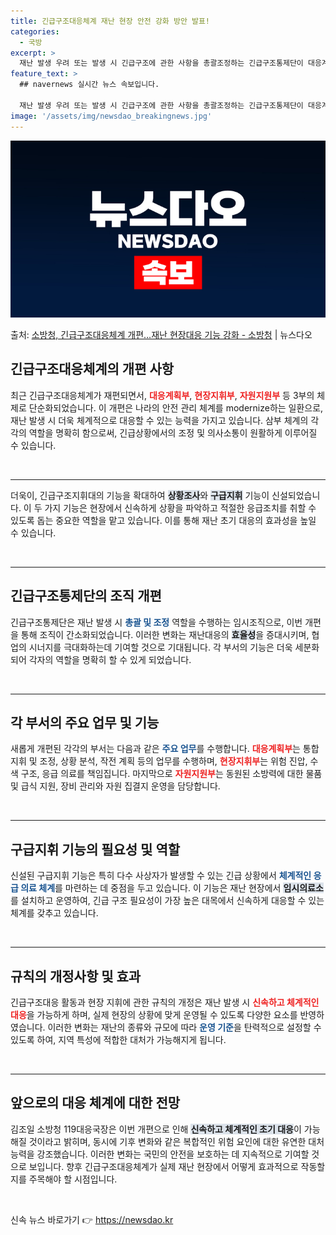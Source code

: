 ```yaml
---
title: 긴급구조대응체계 재난 현장 안전 강화 방안 발표!
categories:
  - 국방
excerpt: >
  재난 발생 우려 또는 발생 시 긴급구조에 관한 사항을 총괄조정하는 긴급구조통제단이 대응계획부현장지휘부자원지원…
feature_text: >
  ## navernews 실시간 뉴스 속보입니다.

  재난 발생 우려 또는 발생 시 긴급구조에 관한 사항을 총괄조정하는 긴급구조통제단이 대응계획부현장지휘부자원지원…
image: '/assets/img/newsdao_breakingnews.jpg'
---
```


![뉴스다오 속보](/assets/img/newsdao_breakingnews.jpg)

<p>출처: <a href="https://newsdao.kr/1660" rel="dofollow">소방청, 긴급구조대응체계 개편…재난 현장대응 기능 강화 - 소방청</a> | 뉴스다오</p>

<h2 data-ke-size="size26">긴급구조대응체계의 개편 사항</h2>
<p data-ke-size="size16">최근 긴급구조대응체계가 재편되면서, <b><span style="color: #ee2323;">대응계획부</span></b>, <b><span style="color: #ee2323;">현장지휘부</span></b>, <b><span style="color: #ee2323;">자원지원부</span></b> 등 3부의 체제로 단순화되었습니다. 이 개편은 나라의 안전 관리 체계를 modernize하는 일환으로, 재난 발생 시 더욱 체계적으로 대응할 수 있는 능력을 가지고 있습니다. 삼부 체계의 각각의 역할을 명확히 함으로써, 긴급상황에서의 조정 및 의사소통이 원활하게 이루어질 수 있습니다.</p>
<p data-ke-size="size16">&nbsp;</p>
<hr />
<p data-ke-size="size16">더욱이, 긴급구조지휘대의 기능을 확대하여 <b><span style="background-color: #21538527;">상황조사</span></b>와 <b><span style="background-color: #21538527;">구급지휘</span></b> 기능이 신설되었습니다. 이 두 가지 기능은 현장에서 신속하게 상황을 파악하고 적절한 응급조치를 취할 수 있도록 돕는 중요한 역할을 맡고 있습니다. 이를 통해 재난 초기 대응의 효과성을 높일 수 있습니다.</p>
<p data-ke-size="size16">&nbsp;</p>
<hr />
<h2 data-ke-size="size26">긴급구조통제단의 조직 개편</h2>
<p data-ke-size="size16">긴급구조통제단은 재난 발생 시 <b><span style="color: #1a5490;">총괄 및 조정</span></b> 역할을 수행하는 임시조직으로, 이번 개편을 통해 조직이 간소화되었습니다. 이러한 변화는 재난대응의 <b><span style="background-color: #21538527;">효율성</span></b>을 증대시키며, 협업의 시너지를 극대화하는데 기여할 것으로 기대됩니다. 각 부서의 기능은 더욱 세분화되어 각자의 역할을 명확히 할 수 있게 되었습니다.</p>
<p data-ke-size="size16">&nbsp;</p>
<hr />
<h2 data-ke-size="size26">각 부서의 주요 업무 및 기능</h2>
<p data-ke-size="size16">새롭게 개편된 각각의 부서는 다음과 같은 <b><span style="color: #1a5490;">주요 업무</span></b>를 수행합니다. <b><span style="color: #ee2323;">대응계획부</span></b>는 통합 지휘 및 조정, 상황 분석, 작전 계획 등의 업무를 수행하며, <b><span style="color: #ee2323;">현장지휘부</span></b>는 위험 진압, 수색 구조, 응급 의료를 책임집니다. 마지막으로 <b><span style="color: #ee2323;">자원지원부</span></b>는 동원된 소방력에 대한 물품 및 급식 지원, 장비 관리와 자원 집결지 운영을 담당합니다.</p>
<p data-ke-size="size16">&nbsp;</p>
<hr />
<h2 data-ke-size="size26">구급지휘 기능의 필요성 및 역할</h2>
<p data-ke-size="size16">신설된 구급지휘 기능은 특히 다수 사상자가 발생할 수 있는 긴급 상황에서 <b><span style="color: #1a5490;">체계적인 응급 의료 체계</span></b>를 마련하는 데 중점을 두고 있습니다. 이 기능은 재난 현장에서 <b><span style="background-color: #21538527;">임시의료소</span></b>를 설치하고 운영하여, 긴급 구조 필요성이 가장 높은 대목에서 신속하게 대응할 수 있는 체계를 갖추고 있습니다.</p>
<p data-ke-size="size16">&nbsp;</p>
<hr />
<h2 data-ke-size="size26">규칙의 개정사항 및 효과</h2>
<p data-ke-size="size16">긴급구조대응 활동과 현장 지휘에 관한 규칙의 개정은 재난 발생 시 <b><span style="color: #ee2323;">신속하고 체계적인 대응</span></b>을 가능하게 하며, 실제 현장의 상황에 맞게 운영될 수 있도록 다양한 요소를 반영하였습니다. 이러한 변화는 재난의 종류와 규모에 따라 <b><span style="color: #1a5490;">운영 기준</span></b>을 탄력적으로 설정할 수 있도록 하여, 지역 특성에 적합한 대처가 가능해지게 됩니다.</p>
<p data-ke-size="size16">&nbsp;</p>
<hr />
<h2 data-ke-size="size26">앞으로의 대응 체계에 대한 전망</h2>
<p data-ke-size="size16">김조일 소방청 119대응국장은 이번 개편으로 인해 <b><span style="background-color: #21538527;">신속하고 체계적인 초기 대응</span></b>이 가능해질 것이라고 밝히며, 동시에 기후 변화와 같은 복합적인 위험 요인에 대한 유연한 대처 능력을 강조했습니다. 이러한 변화는 국민의 안전을 보호하는 데 지속적으로 기여할 것으로 보입니다. 향후 긴급구조대응체계가 실제 재난 현장에서 어떻게 효과적으로 작동할지를 주목해야 할 시점입니다.</p>
<p data-ke-size="size16">&nbsp;</p> 

신속 뉴스 바로가기 👉 <a href="https://newsdao.kr" rel="dofollow">https://newsdao.kr</a>


